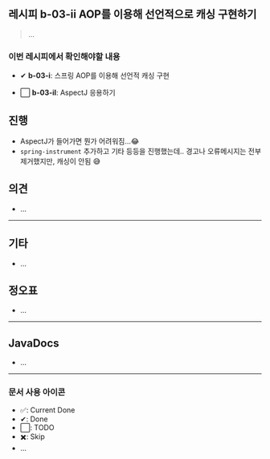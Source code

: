 ## 레시피 b-03-ii AOP를 이용해 선언적으로 캐싱 구현하기

> ...

### 이번 레시피에서 확인해야할  내용

* ✔ **b-03-i**:  스프링 AOP를 이용해 선언적 캐싱 구현

* ⬜ **b-03-iI**:  AspectJ 응용하기

  




## 진행

* AspectJ가 들어가면 뭔가 어려워짐...😂
* `spring-instrument` 추가하고 기타 등등을 진행했는데.. 경고나 오류메시지는 전부제거했지만, 캐싱이 안됨 😅




## 의견

* ...



---

## 기타

* ...

  

## 정오표

* ...
  


---

## JavaDocs

* ...



---

### 문서 사용 아이콘

* ✅: Current Done
* ✔: Done
* ⬜: TODO
* ✖️: Skip
* ...

